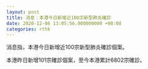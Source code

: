 ```yaml
---
layout: post
title: 消息：本港今日新增近100宗新型肺炎確診
date: 2020-12-06 13:05:56.000000000 +08:00
categories: rthk
---
```


消息指，本港今日新增近100宗新型肺炎確診個案。

本港昨日新增101宗確診個案，至今本港累計6802宗確診。
